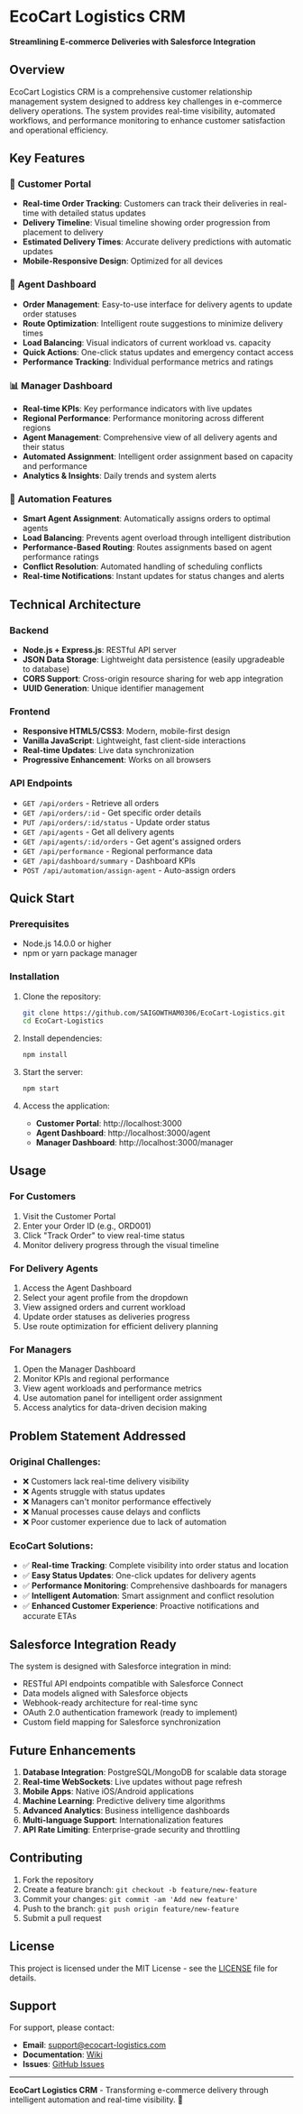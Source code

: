 # EcoCart Logistics CRM
**Streamlining E-commerce Deliveries with Salesforce Integration**

## Overview
EcoCart Logistics CRM is a comprehensive customer relationship management system designed to address key challenges in e-commerce delivery operations. The system provides real-time visibility, automated workflows, and performance monitoring to enhance customer satisfaction and operational efficiency.

## Key Features

### 🌟 **Customer Portal**
- **Real-time Order Tracking**: Customers can track their deliveries in real-time with detailed status updates
- **Delivery Timeline**: Visual timeline showing order progression from placement to delivery
- **Estimated Delivery Times**: Accurate delivery predictions with automatic updates
- **Mobile-Responsive Design**: Optimized for all devices

### 🚛 **Agent Dashboard**
- **Order Management**: Easy-to-use interface for delivery agents to update order statuses
- **Route Optimization**: Intelligent route suggestions to minimize delivery times
- **Load Balancing**: Visual indicators of current workload vs. capacity
- **Quick Actions**: One-click status updates and emergency contact access
- **Performance Tracking**: Individual performance metrics and ratings

### 📊 **Manager Dashboard**
- **Real-time KPIs**: Key performance indicators with live updates
- **Regional Performance**: Performance monitoring across different regions
- **Agent Management**: Comprehensive view of all delivery agents and their status
- **Automated Assignment**: Intelligent order assignment based on capacity and performance
- **Analytics & Insights**: Daily trends and system alerts

### 🤖 **Automation Features**
- **Smart Agent Assignment**: Automatically assigns orders to optimal agents
- **Load Balancing**: Prevents agent overload through intelligent distribution
- **Performance-Based Routing**: Routes assignments based on agent performance ratings
- **Conflict Resolution**: Automated handling of scheduling conflicts
- **Real-time Notifications**: Instant updates for status changes and alerts

## Technical Architecture

### Backend
- **Node.js + Express.js**: RESTful API server
- **JSON Data Storage**: Lightweight data persistence (easily upgradeable to database)
- **CORS Support**: Cross-origin resource sharing for web app integration
- **UUID Generation**: Unique identifier management

### Frontend
- **Responsive HTML5/CSS3**: Modern, mobile-first design
- **Vanilla JavaScript**: Lightweight, fast client-side interactions
- **Real-time Updates**: Live data synchronization
- **Progressive Enhancement**: Works on all browsers

### API Endpoints
- `GET /api/orders` - Retrieve all orders
- `GET /api/orders/:id` - Get specific order details
- `PUT /api/orders/:id/status` - Update order status
- `GET /api/agents` - Get all delivery agents
- `GET /api/agents/:id/orders` - Get agent's assigned orders
- `GET /api/performance` - Regional performance data
- `GET /api/dashboard/summary` - Dashboard KPIs
- `POST /api/automation/assign-agent` - Auto-assign orders

## Quick Start

### Prerequisites
- Node.js 14.0.0 or higher
- npm or yarn package manager

### Installation
1. Clone the repository:
   ```bash
   git clone https://github.com/SAIGOWTHAM0306/EcoCart-Logistics.git
   cd EcoCart-Logistics
   ```

2. Install dependencies:
   ```bash
   npm install
   ```

3. Start the server:
   ```bash
   npm start
   ```

4. Access the application:
   - **Customer Portal**: http://localhost:3000
   - **Agent Dashboard**: http://localhost:3000/agent
   - **Manager Dashboard**: http://localhost:3000/manager

## Usage

### For Customers
1. Visit the Customer Portal
2. Enter your Order ID (e.g., ORD001)
3. Click "Track Order" to view real-time status
4. Monitor delivery progress through the visual timeline

### For Delivery Agents
1. Access the Agent Dashboard
2. Select your agent profile from the dropdown
3. View assigned orders and current workload
4. Update order statuses as deliveries progress
5. Use route optimization for efficient delivery planning

### For Managers
1. Open the Manager Dashboard
2. Monitor KPIs and regional performance
3. View agent workloads and performance metrics
4. Use automation panel for intelligent order assignment
5. Access analytics for data-driven decision making

## Problem Statement Addressed

### Original Challenges:
- ❌ Customers lack real-time delivery visibility
- ❌ Agents struggle with status updates
- ❌ Managers can't monitor performance effectively
- ❌ Manual processes cause delays and conflicts
- ❌ Poor customer experience due to lack of automation

### EcoCart Solutions:
- ✅ **Real-time Tracking**: Complete visibility into order status and location
- ✅ **Easy Status Updates**: One-click updates for delivery agents
- ✅ **Performance Monitoring**: Comprehensive dashboards for managers
- ✅ **Intelligent Automation**: Smart assignment and conflict resolution
- ✅ **Enhanced Customer Experience**: Proactive notifications and accurate ETAs

## Salesforce Integration Ready

The system is designed with Salesforce integration in mind:
- RESTful API endpoints compatible with Salesforce Connect
- Data models aligned with Salesforce objects
- Webhook-ready architecture for real-time sync
- OAuth 2.0 authentication framework (ready to implement)
- Custom field mapping for Salesforce synchronization

## Future Enhancements

1. **Database Integration**: PostgreSQL/MongoDB for scalable data storage
2. **Real-time WebSockets**: Live updates without page refresh
3. **Mobile Apps**: Native iOS/Android applications
4. **Machine Learning**: Predictive delivery time algorithms
5. **Advanced Analytics**: Business intelligence dashboards
6. **Multi-language Support**: Internationalization features
7. **API Rate Limiting**: Enterprise-grade security and throttling

## Contributing

1. Fork the repository
2. Create a feature branch: `git checkout -b feature/new-feature`
3. Commit your changes: `git commit -am 'Add new feature'`
4. Push to the branch: `git push origin feature/new-feature`
5. Submit a pull request

## License

This project is licensed under the MIT License - see the [LICENSE](LICENSE) file for details.

## Support

For support, please contact:
- **Email**: support@ecocart-logistics.com
- **Documentation**: [Wiki](https://github.com/SAIGOWTHAM0306/EcoCart-Logistics/wiki)
- **Issues**: [GitHub Issues](https://github.com/SAIGOWTHAM0306/EcoCart-Logistics/issues)

---

**EcoCart Logistics CRM** - Transforming e-commerce delivery through intelligent automation and real-time visibility. 🌱
